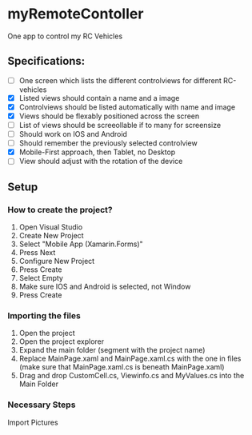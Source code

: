# myRemoteContoller
One app to control my RC Vehicles

## Specifications:
- [ ] One screen which lists the different controlviews for different RC-vehicles
- [x] Listed views should contain a name and a image 
- [x] Controlviews should be listed automatically with name and image
- [x] Views should be flexably positioned across the screen
- [ ] List of views should be screeollable if to many for screensize
- [ ] Should work on IOS and Android
- [ ] Should remember the previously selected controlview
- [x] Mobile-First approach, then Tablet, no Desktop
- [ ] View should adjust with the rotation of the device

## Setup
### How to create the project?
1. Open Visual Studio
2. Create New Project
3. Select "Mobile App (Xamarin.Forms)"
4. Press Next
5. Configure New Project
6. Press Create
7. Select Empty
8. Make sure IOS and Android is selected, not Window
9. Press Create

### Importing the files
1. Open the project
2. Open the project explorer 
3. Expand the main folder (segment with the project name)
4. Replace MainPage.xaml and MainPage.xaml.cs with the one in files (make sure that MainPage.xaml.cs is beneath MainPage.xaml)
5. Drag and drop CustomCell.cs, Viewinfo.cs and MyValues.cs into the Main Folder

### Necessary Steps
Import Pictures
